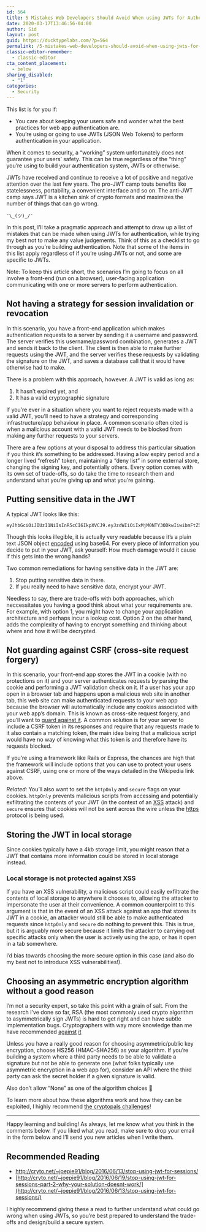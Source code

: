 ```yaml
---
id: 564
title: 5 Mistakes Web Developers Should Avoid When using JWTs for Authentication
date: 2020-03-17T13:46:56-04:00
author: Sid
layout: post
guid: https://ducktypelabs.com/?p=564
permalink: /5-mistakes-web-developers-should-avoid-when-using-jwts-for-authentication/
classic-editor-remember:
  - classic-editor
cta_content_placement:
  - below
sharing_disabled:
  - "1"
categories:
  - Security
---
```

This list is for you if:

  * You care about keeping your users safe and wonder what the best practices for web app authentication are.
  * You&#8217;re using or going to use JWTs (JSON Web Tokens) to perform authentication in your application.

When it comes to security, a &#8220;working&#8221; system unfortunately does not guarantee your users&#8217; safety. This can be true regardless of the &#8220;thing&#8221; you&#8217;re using to build your authentication system, JWTs or otherwise.

JWTs have received and continue to receive a lot of positive and negative attention over the last few years. The pro-JWT camp touts benefits like statelessness, portability, a convenient interface and so on. The anti-JWT camp says JWT is a kitchen sink of crypto formats and maximizes the number of things that can go wrong.

`¯\_(ツ)_/¯`

In this post, I&#8217;ll take a pragmatic approach and attempt to draw up a list of mistakes that can be made when using JWTs for authentication, while trying my best not to make any value judgements. Think of this as a checklist to go through as you&#8217;re building authentication. Note that some of the items in this list apply regardless of if you&#8217;re using JWTs or not, and some are specific to JWTs.

Note: To keep this article short, the scenarios I&#8217;m going to focus on all involve a front-end (run on a browser), user-facing application communicating with one or more servers to perform authentication.

## Not having a strategy for session invalidation or revocation

In this scenario, you have a front-end application which makes authentication requests to a server by sending it a username and password. The server verifies this username/password combination, generates a JWT and sends it back to the client. The client is then able to make further requests using the JWT, and the server verifies these requests by validating the signature on the JWT, and saves a database call that it would have otherwise had to make.

There is a problem with this approach, however. A JWT is valid as long as:

  1. It hasn&#8217;t expired yet, and 
  2. It has a valid cryptographic signature

If you&#8217;re ever in a situation where you want to reject requests made with a valid JWT, you&#8217;ll need to have a strategy and corresponding infrastructure/app behaviour in place. A common scenario often cited is when a malicious account with a valid JWT needs to be blocked from making any further requests to your servers.

There are a few options at your disposal to address this particular situation if you think it&#8217;s something to be addressed. Having a low expiry period and a longer lived &#8220;refresh&#8221; token, maintaining a &#8220;deny list&#8221; in some external store, changing the signing key, and potentially others. Every option comes with its own set of trade-offs, so do take the time to research them and understand what you&#8217;re giving up and what you&#8217;re gaining.

## Putting sensitive data in the JWT

A typical JWT looks like this:

    eyJhbGciOiJIUzI1NiIsInR5cCI6IkpXVCJ9.eyJzdWIiOiIxMjM0NTY3ODkwIiwibmFtZSI6IkpvaG4gRG9lIiwiaWF0IjoxNTE2MjM5MDIyfQ.SflKxwRJSMeKKF2QT4fwpMeJf36POk6yJV_adQssw5c
    

Though this looks illegible, it is actually very readable because it&#8217;s a plain text JSON object [encoded](https://en.wikipedia.org/wiki/Binary-to-text_encoding) using base64. For every piece of information you decide to put in your JWT, ask yourself: How much damage would it cause if this gets into the wrong hands?

Two common remediations for having sensitive data in the JWT are:

  1. Stop putting sensitive data in there.
  2. If you really need to have sensitive data, encrypt your JWT.

Needless to say, there are trade-offs with both approaches, which neccessitates you having a good think about what your requirements are. For example, with option 1, you might have to change your application architecture and perhaps incur a lookup cost. Option 2 on the other hand, adds the complexity of having to encrypt something and thinking about where and how it will be decrypted.

## Not guarding against CSRF (cross-site request forgery)

In this scenario, your front-end app stores the JWT in a cookie (with no protections on it) and your server authenticates requests by parsing the cookie and performing a JWT validation check on it. If a user has your app open in a browser tab and happens upon a malicious web site in another tab, this web site can make authenticated requests to your web app because the browser will automatically include any cookies associated with your web app&#8217;s domain. This is known as cross-site request forgery, and you&#8217;ll want to [guard against it](https://en.wikipedia.org/wiki/Cross-site_request_forgery#Prevention). A common solution is for your server to include a CSRF token in its responses and require that any requests made to it also contain a matching token, the main idea being that a malicious script would have no way of knowing what this token is and therefore have its requests blocked.

If you&#8217;re using a framework like Rails or Express, the chances are high that the framework will include options that you can use to protect your users against CSRF, using one or more of the ways detailed in the Wikipedia link above.

_Related:_ You&#8217;ll also want to set the `httpOnly` and `secure` flags on your cookies. `httpOnly` prevents malicious scripts from accessing and potentially exfiltrating the contents of your JWT (in the context of an [XSS](https://en.wikipedia.org/wiki/Cross-site_scripting) attack) and `secure` ensures that cookies will not be sent across the wire unless the [https](https://en.wikipedia.org/wiki/HTTPS) protocol is being used.

## Storing the JWT in local storage

Since cookies typically have a 4kb storage limit, you might reason that a JWT that contains more information could be stored in local storage instead.

### Local storage is not protected against XSS

If you have an XSS vulnerability, a malicious script could easily exfiltrate the contents of local storage to anywhere it chooses to, allowing the attacker to impersonate the user at their convenience. A common counterpoint to this argument is that in the event of an XSS attack against an app that stores its JWT in a cookie, an attacker would still be able to make authenticated requests since `httpOnly` and `secure` do nothing to prevent this. This is true, but it is arguably more secure because it limits the attacker to carrying out specific attacks only when the user is actively using the app, or has it open in a tab somewhere.

I&#8217;d bias towards choosing the more secure option in this case (and also do my best not to introduce XSS vulnerabilities!).

## Choosing an asymmetric encryption algorithm without a good reason

I&#8217;m not a security expert, so take this point with a grain of salt. From the research I&#8217;ve done so far, RSA (the most commonly used crypto algorithm to asymmetrically sign JWTs) is hard to get right and can have subtle implementation bugs. Cryptographers with way more knowledge than me have recommended [against](https://latacora.singles/2018/04/03/cryptographic-right-answers.html) [it](https://latacora.micro.blog/2019/07/24/how-not-to.html)

Unless you have a really good reason for choosing asymmetric/public key encryption, choose HS256 (HMAC-SHA256) as your algorithm. If you&#8217;re building a system where a third party needs to be able to validate a signature but not be able to generate one (what folks typically use asymmetric encryption in a web app for), consider an API where the third party can ask the secret holder if a given signature is valid.

Also don&#8217;t allow &#8220;None&#8221; as one of the algorithm choices 🙂

To learn more about how these algorithms work and how they can be exploited, I highly recommend [the cryptopals challenges](https://cryptopals.com/sets/6)!

* * *

Happy learning and building! As always, let me know what you think in the comments below. If you liked what you read, make sure to drop your email in the form below and I&#8217;ll send you new articles when I write them.

## Recommended Reading

  * <http://cryto.net/~joepie91/blog/2016/06/13/stop-using-jwt-for-sessions/>
  * [http://cryto.net/~joepie91/blog/2016/06/19/stop-using-jwt-for-sessions-part-2-why-your-solution-doesnt-work/](http://cryto.net/~joepie91/blog/2016/06/13/stop-using-jwt-for-sessions/)

I highly recommend giving these a read to further understand what could go wrong when using JWTs, so you&#8217;re best prepared to understand the trade-offs and design/build a secure system.
